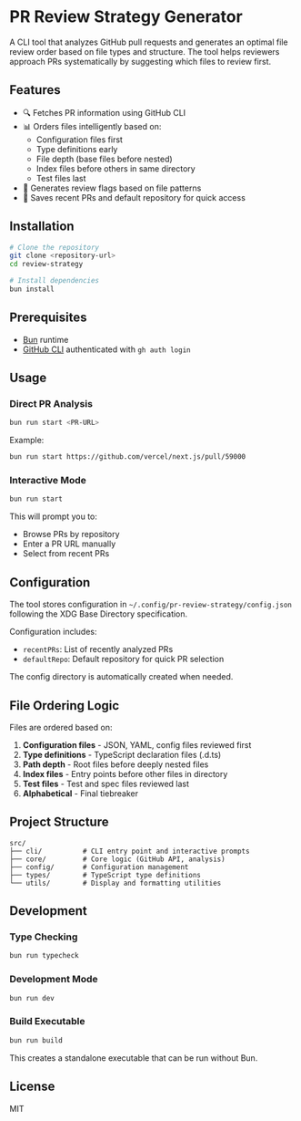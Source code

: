 # PR Review Strategy Generator

A CLI tool that analyzes GitHub pull requests and generates an optimal file review order based on file types and structure. The tool helps reviewers approach PRs systematically by suggesting which files to review first.

## Features

- 🔍 Fetches PR information using GitHub CLI
- 📊 Orders files intelligently based on:
  - Configuration files first
  - Type definitions early
  - File depth (base files before nested)
  - Index files before others in same directory
  - Test files last
- 🎯 Generates review flags based on file patterns
- 💾 Saves recent PRs and default repository for quick access

## Installation

```bash
# Clone the repository
git clone <repository-url>
cd review-strategy

# Install dependencies
bun install
```

## Prerequisites

- [Bun](https://bun.sh/) runtime
- [GitHub CLI](https://cli.github.com/) authenticated with `gh auth login`

## Usage

### Direct PR Analysis
```bash
bun run start <PR-URL>
```

Example:
```bash
bun run start https://github.com/vercel/next.js/pull/59000
```

### Interactive Mode
```bash
bun run start
```

This will prompt you to:
- Browse PRs by repository
- Enter a PR URL manually
- Select from recent PRs

## Configuration

The tool stores configuration in `~/.config/pr-review-strategy/config.json` following the XDG Base Directory specification.

Configuration includes:
- `recentPRs`: List of recently analyzed PRs
- `defaultRepo`: Default repository for quick PR selection

The config directory is automatically created when needed.

## File Ordering Logic

Files are ordered based on:

1. **Configuration files** - JSON, YAML, config files reviewed first
2. **Type definitions** - TypeScript declaration files (.d.ts)
3. **Path depth** - Root files before deeply nested files
4. **Index files** - Entry points before other files in directory
5. **Test files** - Test and spec files reviewed last
6. **Alphabetical** - Final tiebreaker

## Project Structure

```
src/
├── cli/          # CLI entry point and interactive prompts
├── core/         # Core logic (GitHub API, analysis)
├── config/       # Configuration management
├── types/        # TypeScript type definitions
└── utils/        # Display and formatting utilities
```

## Development

### Type Checking
```bash
bun run typecheck
```

### Development Mode
```bash
bun run dev
```

### Build Executable
```bash
bun run build
```

This creates a standalone executable that can be run without Bun.

## License

MIT